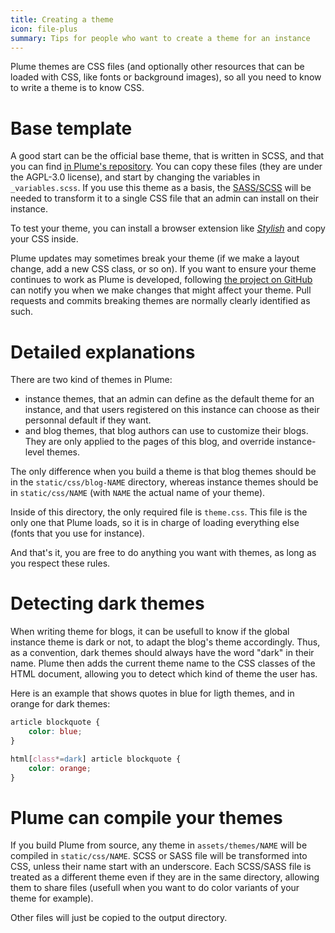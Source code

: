 ```yaml
---
title: Creating a theme
icon: file-plus
summary: Tips for people who want to create a theme for an instance
---
```


Plume themes are CSS files (and optionally other resources that can be loaded with CSS, like fonts or background images),
so all you need to know to write a theme is to know CSS.

# Base template

A good start can be the official base theme, that is written in SCSS, and that you can find
[in Plume's repository](https://github.com/Plume-org/Plume/tree/master/assets/themes/default).
You can copy these files (they are under the AGPL-3.0 license), and start by changing the variables
in `_variables.scss`. If you use this theme as a basis, the [SASS/SCSS](https://sass-lang.com/) will be
needed to transform it to a single CSS file that an admin can install on their instance.

To test your theme, you can install a browser extension like [*Stylish*](https://userstyles.org) and copy your CSS inside.

Plume updates may sometimes break your theme (if we make a layout change, add a new CSS class, or so on).
If you want to ensure your theme continues to work as Plume is developed, following [the project on GitHub](https://github.com/Plume-org/Plume/) can notify you when we make changes that might affect your theme.
Pull requests and commits breaking themes are normally clearly identified as such.

# Detailed explanations

There are two kind of themes in Plume:

- instance themes, that an admin can define as the default theme for an instance, and that users registered on this instance can choose as their personnal default if they want.
- and blog themes, that blog authors can use to customize their blogs. They are only applied to the pages of this blog, and override instance-level themes.

The only difference when you build a theme is that blog themes should be in the `static/css/blog-NAME` directory, whereas instance themes should be in `static/css/NAME` (with `NAME` the actual name of your theme).

Inside of this directory, the only required file is `theme.css`.
This file is the only one that Plume loads, so it is in charge of loading everything else (fonts that you use for instance).

And that's it, you are free to do anything you want with themes, as long as you respect these rules.

# Detecting dark themes

When writing theme for blogs, it can be usefull to know if the global instance theme is dark or not, to adapt the blog's theme accordingly.
Thus, as a convention, dark themes should always have the word "dark" in their name.
Plume then adds the current theme name to the CSS classes of the HTML document, allowing you to detect which kind of theme the user has.

Here is an example that shows quotes in blue for ligth themes, and in orange for dark themes:

```css
article blockquote {
	color: blue;
}

html[class*=dark] article blockquote {
	color: orange;
}
```

# Plume can compile your themes

If you build Plume from source, any theme in `assets/themes/NAME` will be compiled in `static/css/NAME`.
SCSS or SASS file will be transformed into CSS, unless their name start with an underscore.
Each SCSS/SASS file is treated as a different theme even if they are in the same directory, allowing them to share files (usefull when you want to do color variants of your theme for example).

Other files will just be copied to the output directory.
